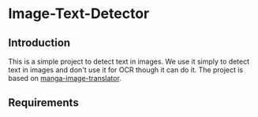 # Image-Text-Detector

## Introduction
This is a simple project to detect text in images. We use it simply to detect text in images and don't use it for OCR though it can do it.
The project is based on [manga-image-translator](https://github.com/zyddnys/manga-image-translator.git).

## Requirements